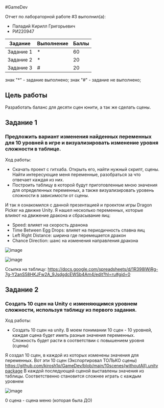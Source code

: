 #GameDev

Отчет по лабораторной работе #3 выполнил(а):
- Паладий Кирилл Григорьевич
- РИ220947

| Задание | Выполнение | Баллы |
| ------ | ------ | ------ |
| Задание 1 | * | 60 |
| Задание 2 | * | 20 |
| Задание 3 | # | 20 |

знак "*" - задание выполнено; знак "#" - задание не выполнено;


## Цель работы
Разработать баланс для десяти сцен юнити, а так же сделать сцены.

## Задание 1
### Предложить вариант изменения найденных переменных для 10 уровней в игре и визуализировать изменение уровня сложности в таблице.

Ход работы:
- Скачать проект с гитхаба. Открыть его, найти нужный скрипт, сцены. Найти интересующие меня переменные, разобраться за что отвечает каждая из них.
- Построить таблицу в которой будут приготовленные мною значения для определенных переменных, а также визуализировать уровень сложности в зависимости от сцены.

И так я ознакомился с данной презентацией и проектом игры Dragon Picker на движке Unity. Я нашел несколько переменных, которые влияют на движение дракона и сбрасывание яиц:
- Speed: влияет на скорость дранона
- Time Between Egg Drops: влияет на периодичность спавна яиц
- Left Right Distance: ширина где перемещается дракон
- Chance Direction: шанс на изменения направления дракона

![image](https://github.com/kirosh1q/GameDev/assets/119981696/f2e7bc44-f4c6-4e5f-8ade-ad5ae26748d4)

![image](https://github.com/kirosh1q/GameDev/assets/119981696/033284fc-4755-46e0-ac20-f194af659a69)

Ссылка на таблицу: https://docs.google.com/spreadsheets/d/1R398lWjRg-7g-Y2anS58HKJFw2A_9JsdgdcEWSb4Am4/edit?hl=ru#gid=0

## Задание 2
### Создать 10 сцен на Unity с изменяющимся уровнем сложности, используя таблицу из первого задания.

Ход работы:
- Создать 10 сцен на unity. В моем понимании 10 сцен - 10 уровней, каждая сцена будет иметь разные значения переменных. Сложность будет расти в соответствии с повышением уровня (сцены)

Я создал 10 сцен, в каждой из которых изменены значения для переменных. Вот эти 10 сцен (Экспортировал ТОЛЬКО сцены)
https://github.com/kirosh1q/GameDev/blob/main/10scenes(withoutAll).unitypackage
 В каждой последующей сценой выставлены значения из таблицы. Соответственно становится сложнее играть с каждым уровнем

![image](https://github.com/kirosh1q/GameDev/assets/119981696/05e5bc1e-6340-484a-91b8-c6b9863dd8f4) 

0 сцена - сцена меню (которая была ДО)




